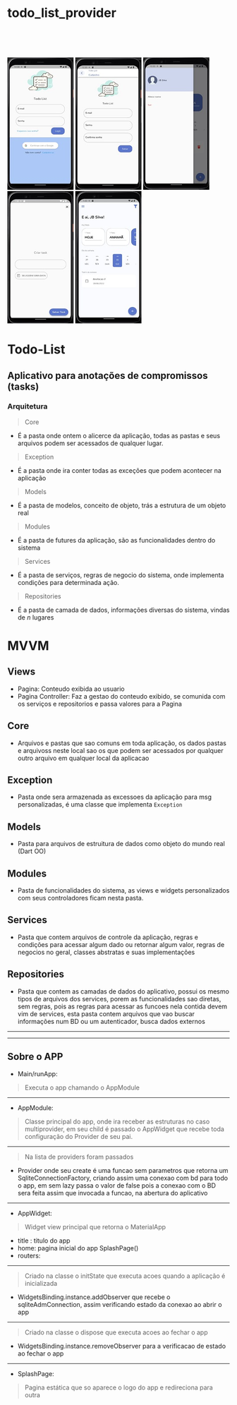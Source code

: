 # todo_list_provider

<br>
<br>
<br>

![](./imgs/todo_login.jpg)
![](./imgs/todo_cadastro.jpg)
![](./imgs/todo_drawer.jpg)
![](./imgs/todo_new.jpg)
![](./imgs/todo_tasks.jpg)

# Todo-List

## Aplicativo para anotações de compromissos (tasks)

### Arquitetura

>Core

- É a pasta onde ontem o alicerce da aplicação, todas as pastas e seus arquivos podem ser acessados de qualquer lugar.

>Exception

- É a pasta onde ira conter todas as exceções que podem acontecer na aplicação

>Models

- É a pasta de modelos, conceito de objeto, trás a estrutura de um objeto real

>Modules

- É a pasta de futures da aplicação, são as funcionalidades dentro do sistema

>Services

- É a pasta de serviços, regras de negocio do sistema, onde implementa condições para determinada ação.

>Repositories

- É a pasta de camada de dados, informações diversas do sistema, vindas de <i>n</i> lugares

# MVVM

## Views

- Pagina: Conteudo exibida ao usuario
- Pagina Controller: Faz a gestao do conteudo exibido, se comunida com os serviços e repositorios e passa valores para a Pagina

## Core

- Arquivos e pastas que sao comuns em toda aplicação, os dados pastas e arquivoss neste local sao os que podem ser acessados por qualquer outro arquivo em qualquer local da aplicacao

## Exception

- Pasta onde sera armazenada as excessoes da aplicação para msg personalizadas, é uma classe que implementa ```Exception```

## Models

- Pasta para arquivos de estruitura de dados como objeto do mundo real (Dart OO)

## Modules

- Pasta de funcionalidades do sistema, as views e widgets personalizados com seus controladores ficam nesta pasta.

## Services

- Pasta que contem arquivos de controle da aplicação, regras e condições para acessar algum dado ou retornar algum valor, regras de negocios no geral, classes abstratas e suas implementações

## Repositories

- Pasta que contem as camadas de dados do aplicativo, possui os mesmo tipos de arquivos dos services, porem as funcionalidades sao diretas, sem regras, pois as regras para acessar as funcoes nela contida devem vim de services, esta pasta contem arquivos que vao buscar informações num BD ou um autenticador, busca dados externos

***
***

## Sobre o APP

- Main/runApp: 

>Executa o app chamando o AppModule
***

- AppModule:

>Classe principal do app, onde ira receber as estruturas no caso multiprovider, em seu child é passado o AppWidget que recebe toda configuração do Provider de seu pai.
***
>Na lista de providers foram passados

- Provider onde seu create é uma funcao sem parametros que retorna um SqliteConnectionFactory, criando assim uma conexao com bd para todo o app, em sem lazy passa o valor de false pois a conexao com o BD sera feita assim que invocada a funcao, na abertura do aplicativo

***

- AppWidget:

>Widget view principal que retorna o MaterialApp

- title : titulo do app
- home: pagina inicial do app SplashPage()
- routers:

***
>Criado na classe o initState que executa acoes quando a aplicação é inicializada

- WidgetsBinding.instance.addObserver que recebe o sqliteAdmConnection, assim verificando estado da conexao ao abrir o app

***
>Criado na classe o dispose que executa acoes ao fechar o app

- WidgetsBinding.instance.removeObserver para a verificacao de estado ao fechar o app

***

- SplashPage:

> Pagina estática que so aparece o logo do app e redireciona para outra



